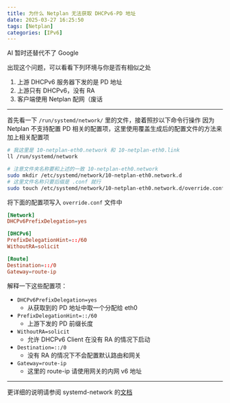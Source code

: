 ```yaml
---
title: 为什么 Netplan 无法获取 DHCPv6-PD 地址
date: 2025-03-27 16:25:50
tags: [Netplan]
categories: [IPv6]
---
```


AI 暂时还替代不了 Google

<!--more-->

出现这个问题，可以看看下列环境与你是否有相似之处

1. 上游 DHCPv6 服务器下发的是 PD 地址
2. 上游只有 DHCPv6，没有 RA
3. 客户端使用 Netplan 配网（废话

---

首先看一下 `/run/systemd/network/` 里的文件，接着照抄以下命令行操作
因为 Netplan 不支持配置 PD 相关的配置项，这里使用覆盖生成后的配置文件的方法来加上相关配置项

```sh
# 我这里是 10-netplan-eth0.network 和 10-netplan-eth0.link
ll /run/systemd/network

# 注意文件夹名称要和上述的一致 10-netplan-eth0.network
sudo mkdir /etc/systemd/network/10-netplan-eth0.network.d
# 这里文件名称只要后缀是 .conf 就行
sudo touch /etc/systemd/network/10-netplan-eth0.network.d/override.conf
```

将下面的配置项写入 `override.conf` 文件中

```conf
[Network]
DHCPv6PrefixDelegation=yes

[DHCPv6]
PrefixDelegationHint=::/60
WithoutRA=solicit

[Route]
Destination=::/0
Gateway=route-ip
```

解释一下这些配置项：

- `DHCPv6PrefixDelegation=yes`
  - 从获取到的 PD 地址中取一个分配给 eth0
- `PrefixDelegationHint=::/60`
  - 上游下发的 PD 前缀长度
- `WithoutRA=solicit`
  - 允许 DHCPv6 Client 在没有 RA 的情况下启动
- `Destination=::/0`
  - 没有 RA 的情况下不会配置默认路由和网关
- `Gateway=route-ip`
  - 这里的 route-ip 请使用网关的内网 v6 地址

---

更详细的说明请参阅 systemd-network 的[文档](https://www.freedesktop.org/software/systemd/man/latest/systemd.network.html#id-1.60.4)